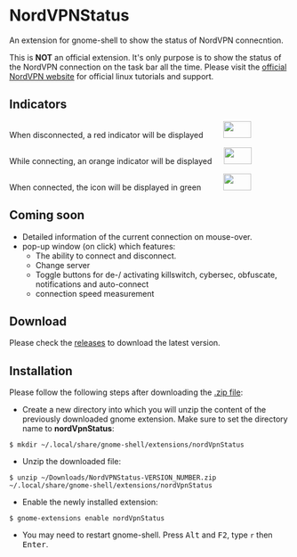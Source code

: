 # NordVPNStatus
An extension for gnome-shell to show the status of NordVPN connecntion.

This is <b>NOT</b> an official extension. It's only purpose is to show the status of the NordVPN connection on the task bar all the time.
Please visit the <a href="https://nordvpn.com/tutorials/linux/">official NordVPN website</a> for official linux tutorials and support.

## Indicators

<p>
   When disconnected,  a red indicator will be displayed &emsp;&emsp;
  <img width="50" height="30"" src="https://github.com/murad-alm/NordVPNStatus/blob/master/assets/disconnected.svg">
</p>

<p>
  While connecting, an orange indicator will be displayed &emsp;
  <img width="50" height="30"src="https://github.com/murad-alm/NordVPNStatus/blob/master/assets/connecting.svg">
</p>
  
<p>
  When connected, the icon will be displayed in green &emsp; &emsp;
  <img width="50" height="30" src="https://github.com/murad-alm/NordVPNStatus/blob/master/assets/connected.svg">
</p>

## Coming soon
- Detailed information of the current connection on mouse-over.
- pop-up window (on click) which features:
  - The ability to connect and disconnect.
  - Change server
  - Toggle buttons for de-/ activating killswitch, cybersec, obfuscate, notifications and auto-connect
  - connection speed measurement

## Download
Please check the <a href= "https://github.com/murad-alm/NordVPNStatus/releases">releases</a> to download the latest version.

## Installation
Please follow the following steps after downloading the <a href= "https://github.com/murad-alm/NordVPNStatus/releases">.zip file</a>:

- Create a new directory into which you will unzip the content of the previously downloaded gnome extension. Make sure to set the directory name to <b>nordVpnStatus</b>:
```script
$ mkdir ~/.local/share/gnome-shell/extensions/nordVpnStatus
```

- Unzip the downloaded file:<br>
```script
$ unzip ~/Downloads/NordVPNStatus-VERSION_NUMBER.zip ~/.local/share/gnome-shell/extensions/nordVpnStatus
```
- Enable the newly installed extension: 
```script
$ gnome-extensions enable nordVpnStatus
```
- You may need to restart gnome-shell. Press <kbd>Alt</kbd> and <kbd>F2</kbd>, type `r` then <kbd>Enter</kbd>.
